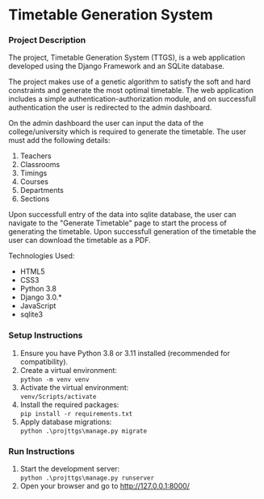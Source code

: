 # Timetable Generation System

<h3>Project Description</h3>
<p>The project, Timetable Generation System (TTGS), is a web application developed using the Django Framework and an SQLite database.</p>
<p>The project makes use of a genetic algorithm to satisfy the soft and hard constraints and generate the most optimal timetable. The web application includes a simple authentication-authorization module, and on successfull authentication the user is redirected to the admin dashboard.</p>
<p>On the admin dashboard the user can input the data of the college/university which is required to generate the timetable. The user must add the following details:</p>
<ol>
  <li>Teachers</li>
  <li>Classrooms</li>
  <li>Timings</li>
  <li>Courses</li>
  <li>Departments</li>
  <li>Sections</li>
</ol>

<p>Upon successfull entry of the data into sqlite database, the user can navigate to the "Generate Timetable" page to start the process of generating the timetable. Upon successfull generation of the timetable the user can download the timetable as a PDF.</p>   

<p>Technologies Used:</p>
<ul>
  <li>HTML5</li>
  <li>CSS3</li>
  <li>Python 3.8</li>
  <li>Django 3.0.*</li>
  <li>JavaScript</li>
  <li>sqlite3</li>
</ul>



<h3>Setup Instructions</h3>
<ol>
  <li>Ensure you have Python 3.8 or 3.11 installed (recommended for compatibility).</li>
  <li>Create a virtual environment:<br>
    <code>python -m venv venv</code>
  </li>
  <li>Activate the virtual environment:<br>
    <code>venv/Scripts/activate</code>
  </li>
  <li>Install the required packages:<br>
    <code>pip install -r requirements.txt</code>
  </li>
  <li>Apply database migrations:<br>
    <code>python .\projttgs\manage.py migrate</code>
  </li>
</ol>

<h3>Run Instructions</h3>
<ol>
  <li>Start the development server:<br>
    <code>python .\projttgs\manage.py runserver</code>
  </li>
  <li>Open your browser and go to <a href="http://127.0.0.1:8000/">http://127.0.0.1:8000/</a></li>
</ol>

